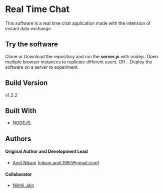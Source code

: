 # Real Time Chat

This software is a real time chat application made with the intension of instant data exchange. 

## Try the software

Clone or Download the repository and run the **server.js** with nodejs.
Open multiple browser instances to replicate different users.
OR .. Deploy the software on a server to experiment.

## Build Version

v1.2.2

## Built With

* [NODEJS](https://nodejs.org/en/).

## Authors

#### Original Author and Development Lead

- [Amit Nikam](https://github.com/amitnikam) (nikam.amit.1997@gmail.com)

#### Collaborator

- [Nikhil Jain](https://github.com/njain483)

